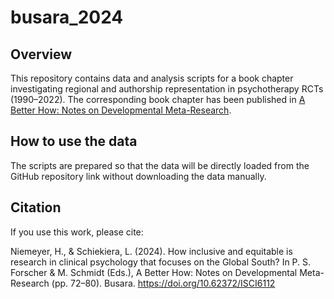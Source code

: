 # busara_2024

## Overview
This repository contains data and analysis scripts for a book chapter investigating regional and authorship representation in psychotherapy RCTs (1990–2022). The corresponding book chapter has been published in [A Better How: Notes on Developmental Meta-Research](https://www.busara.global/wp-content/uploads/2024/06/A-Better-How-Book.pdf).

## How to use the data
The scripts are prepared so that the data will be directly loaded from the GitHub repository link without downloading the data manually.

## Citation
If you use this work, please cite:

Niemeyer, H., & Schiekiera, L. (2024). How inclusive and equitable is research in clinical psychology that focuses on the Global South? In P. S. Forscher & M. Schmidt (Eds.), A Better How: Notes on Developmental Meta-Research (pp. 72–80). Busara. https://doi.org/10.62372/ISCI6112
